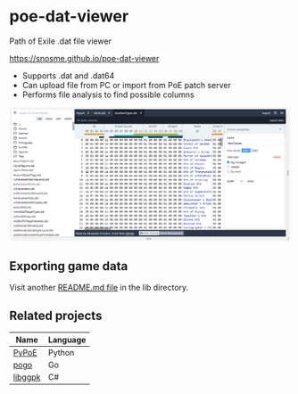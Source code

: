 # poe-dat-viewer

Path of Exile .dat file viewer

https://snosme.github.io/poe-dat-viewer

- Supports .dat and .dat64
- Can upload file from PC or import from PoE patch server
- Performs file analysis to find possible columns

![](./viewer/src/assets/showcase.png?raw=true)

## Exporting game data

Visit another [README.md file](./lib/README.md) in the lib directory.

## Related projects

| Name | Language |
|------|----------|
| [PyPoE](https://github.com/OmegaK2/PyPoE) | Python |
| [pogo](https://github.com/oriath-net/pogo) | Go |
| [libggpk](https://github.com/MuxaJIbI4/libggpk) | C# |

